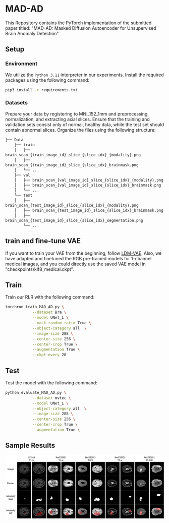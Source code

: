 # MAD-AD
This Repository contains the PyTorch implementation of the submitted paper titled: "MAD-AD: Masked Diffusion Autoencoder for Unsupervised Brain Anomaly Detection"

## Setup

### Environment

We utilize the `Python 3.11` interpreter in our experiments. Install the required packages using the following command:
```bash
pip3 install -r requirements.txt
```

### Datasets
Prepare your data by registering to MNI_152_1mm and preprocessing, normalization, and extracting axial slices. Ensure that the training and validation sets consist only of normal, healthy data, while the test set should contain abnormal slices. Organize the files using the following structure:
```
├── Data
    ├── train
    │   ├── brain_scan_{train_image_id}_slice_{slice_idx}_{modality}.png
    │   ├── brain_scan_{train_image_id}_slice_{slice_idx}_brainmask.png
    │   └── ...
    ├── val
    │   ├── brain_scan_{val_image_id}_slice_{slice_idx}_{modality}.png
    │   ├── brain_scan_{val_image_id}_slice_{slice_idx}_brainmask.png
    │   └── ...
    └── test
    │   ├── brain_scan_{test_image_id}_slice_{slice_idx}_{modality}.png
    │   ├── brain_scan_{test_image_id}_slice_{slice_idx}_brainmask.png
    │   ├── brain_scan_{test_image_id}_slice_{slice_idx}_segmentation.png
        └── ...

```

## train and fine-tune VAE

If you want to train your VAE from the beginning, follow [LDM-VAE](https://github.com/CompVis/latent-diffusion?tab=readme-ov-file#training-autoencoder-models). Also, we have adapted and finetuned the RGB pre-trained models for 1-channel medical images, and you could directly use the saved VAE model in "checkpoints/klf8_medical.ckpt".

## Train

Train our RLR with the following command:

```bash
torchrun train_MAD_AD.py \
            --dataset Bra \
            --model UNet_L \
            --mask-random-ratio True \
            --object-category all  \
            --image-size 288 \
            --center-size 256 \
            --center-crop True \
            --augmentation True \
            --ckpt-every 20 
```

## Test

Test the model with the following command:

```bash
python evaluate_MAD_AD.py \
            --dataset mvtec \
            --model UNet_L \
            --object-category all  \
            --image-size 288 \
            --center-size 256 \
            --center-crop True \
            --augmentation True \
```
## Sample Results

![DeCo-Diff](./qualitative-results.png)

